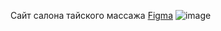 Сайт салона тайского массажа [Figma](https://www.figma.com/design/B7moUmZ0pliJgttEpGSSWA/thai?node-id=82-50&p=f&t=lJCFC2CFg7Krvr45-0)
![image](https://github.com/user-attachments/assets/de59a9a5-8b79-4404-a92c-e87401ece469)

